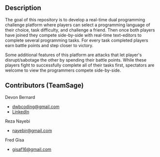 ## Description
The goal of this repository is to develop a real-time dual programming challenge platform where players can select a programming language of their choice, task difficulty, and challenge a friend. Then once both players have joined they compete side-by-side with real-time text-editors to complete several programming tasks. For every task completed players earn battle points and step closer to victory.

Some additional features of this platform are attacks that let player's disrupt/sabotage the other by spending their battle points. While these players fight to successfully complete all of their tasks first, spectators are welcome to view the programmers compete side-by-side.

## Contributors (TeamSage)
Devon Bernard
* dwbcoding@gmail.com
* [LinkedIn](https://www.linkedin.com/in/devonbernard)

Reza Nayebi
* nayebir@gmail.com

Fred Gisa
* gisaf16@gmail.com
